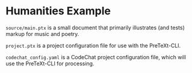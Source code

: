 # Humanities Example

`source/main.ptx` is a small document that primarily illustrates (and tests) markup for music and poetry.

`project.ptx` is a project configuration file for use with the PreTeXt-CLI.

`codechat_config.yaml` is a CodeChat project configuration file, which will use the PreTeXt-CLI for processing.
